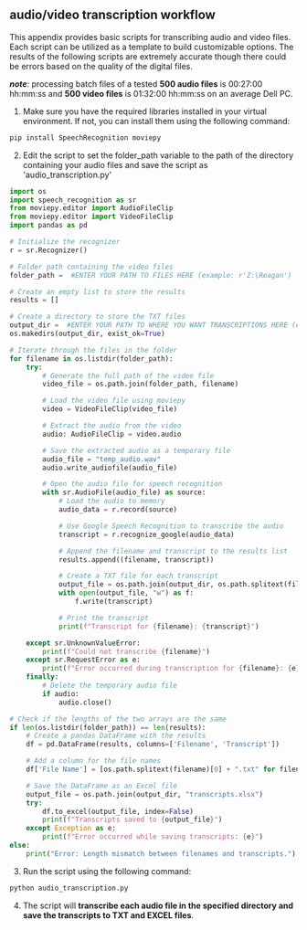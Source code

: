 ## audio/video transcription workflow

This appendix provides basic scripts for transcribing audio and video files. 
Each script can be utilized as a template to build customizable options. 
The results of the following scripts are extremely accurate though there could be errors based on the quality of the digital files. 

***note***: processing batch files of a tested **500 audio files** is 00:27:00 hh:mm:ss and **500 video files** is 01:32:00 hh:mm:ss on an average Dell PC. 

1. Make sure you have the required libraries installed in your virtual environment. If not, you can install them using the following command:
   
```bash
pip install SpeechRecognition moviepy

```
2. Edit the script to set the folder_path variable to the path of the directory containing your audio files and save the script as 'audio_transcription.py'

```python
import os
import speech_recognition as sr
from moviepy.editor import AudioFileClip
from moviepy.editor import VideoFileClip
import pandas as pd

# Initialize the recognizer
r = sr.Recognizer()

# Folder path containing the video files
folder_path =  #ENTER YOUR PATH TO FILES HERE (example: r'Z:\Reagan')

# Create an empty list to store the results
results = []

# Create a directory to store the TXT files
output_dir =  #ENTER YOUR PATH TO WHERE YOU WANT TRANSCRIPTIONS HERE (example: r'E:\Reagan\transcriptions')
os.makedirs(output_dir, exist_ok=True)

# Iterate through the files in the folder
for filename in os.listdir(folder_path):
    try:
        # Generate the full path of the video file
        video_file = os.path.join(folder_path, filename)

        # Load the video file using moviepy
        video = VideoFileClip(video_file)

        # Extract the audio from the video
        audio: AudioFileClip = video.audio

        # Save the extracted audio as a temporary file
        audio_file = "temp_audio.wav"
        audio.write_audiofile(audio_file)

        # Open the audio file for speech recognition
        with sr.AudioFile(audio_file) as source:
            # Load the audio to memory
            audio_data = r.record(source)

            # Use Google Speech Recognition to transcribe the audio
            transcript = r.recognize_google(audio_data)

            # Append the filename and transcript to the results list
            results.append((filename, transcript))

            # Create a TXT file for each transcript
            output_file = os.path.join(output_dir, os.path.splitext(filename)[0] + ".txt")
            with open(output_file, "w") as f:
                f.write(transcript)

            # Print the transcript
            print(f"Transcript for {filename}: {transcript}")

    except sr.UnknownValueError:
        print(f"Could not transcribe {filename}")
    except sr.RequestError as e:
        print(f"Error occurred during transcription for {filename}: {e}")
    finally:
        # Delete the temporary audio file
        if audio:
            audio.close()

# Check if the lengths of the two arrays are the same
if len(os.listdir(folder_path)) == len(results):
    # Create a pandas DataFrame with the results
    df = pd.DataFrame(results, columns=['Filename', 'Transcript'])

    # Add a column for the file names
    df['File Name'] = [os.path.splitext(filename)[0] + ".txt" for filename in df['Filename']]

    # Save the DataFrame as an Excel file
    output_file = os.path.join(output_dir, "transcripts.xlsx")
    try:
        df.to_excel(output_file, index=False)
        print(f"Transcripts saved to {output_file}")
    except Exception as e:
        print(f"Error occurred while saving transcripts: {e}")
else:
    print("Error: Length mismatch between filenames and transcripts.")

```

3. Run the script using the following command:

```bash
python audio_transcription.py
```
4. The script will **transcribe each audio file in the specified directory and save the transcripts to TXT and EXCEL files**.



